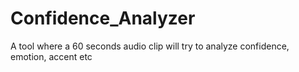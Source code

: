 # Confidence_Analyzer
A tool where a 60 seconds audio clip will try to analyze confidence, emotion, accent etc
